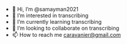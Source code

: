 - 👋 Hi, I’m @samayman2021
- 👀 I’m interested in transcribing
- 🌱 I’m currently learning transcribing
- 💞️ I’m looking to collaborate on transcribing
- 📫 How to reach me caravanier@gmail.com

<!---
samayman2021/samayman2021 is a ✨ special ✨ repository because its `README.md` (this file) appears on your GitHub profile.
You can click the Preview link to take a look at your changes.
--->
